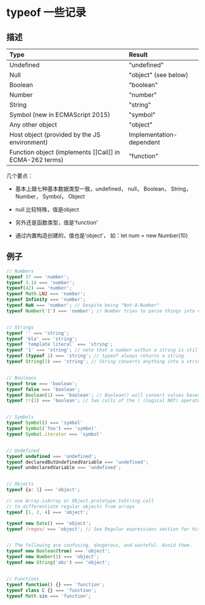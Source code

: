 # typeof 一些记录

## 描述

| Type | Result | 
| :------ | :------ |
| Undefined | "undefined"| 
| Null | "object" (see below)| 
| Boolean | "boolean" | 
| Number | "number"|
| String | "string"|
| Symbol (new in ECMAScript 2015) | "symbol" | 
| Any other object | "object" |
| Host object (provided by the JS environment) | Implementation-dependent |
| Function object (implements [[Call]] in ECMA-262 terms) | "function" |

几个要点：
- 基本上跟七种基本数据类型一致，undefined， null， Boolean， String， Number， Symbol， Object

- null 比较特殊，值是object
- 另外还是函数类型，值是‘function’
- 通过内置构造创建的，值也是‘object’， 如：let num = new Number(10)	                        
     
## 例子

```js
// Numbers
typeof 37 === 'number';
typeof 3.14 === 'number';
typeof(42) === 'number';
typeof Math.LN2 === 'number';
typeof Infinity === 'number';
typeof NaN === 'number'; // Despite being "Not-A-Number"
typeof Number('1') === 'number'; // Number tries to parse things into numbers


// Strings
typeof '' === 'string';
typeof 'bla' === 'string';
typeof `template literal` === 'string';
typeof '1' === 'string'; // note that a number within a string is still typeof string
typeof (typeof 1) === 'string'; // typeof always returns a string
typeof String(1) === 'string'; // String converts anything into a string, safer than toString


// Booleans
typeof true === 'boolean';
typeof false === 'boolean';
typeof Boolean(1) === 'boolean'; // Boolean() will convert values based on if they're truthy or falsy
typeof !!(1) === 'boolean'; // two calls of the ! (logical NOT) operator are equivalent to Boolean()


// Symbols
typeof Symbol() === 'symbol'
typeof Symbol('foo') === 'symbol'
typeof Symbol.iterator === 'symbol'


// Undefined
typeof undefined === 'undefined';
typeof declaredButUndefinedVariable === 'undefined';
typeof undeclaredVariable === 'undefined'; 


// Objects
typeof {a: 1} === 'object';

// use Array.isArray or Object.prototype.toString.call
// to differentiate regular objects from arrays
typeof [1, 2, 4] === 'object';

typeof new Date() === 'object';
typeof /regex/ === 'object'; // See Regular expressions section for historical results


// The following are confusing, dangerous, and wasteful. Avoid them.
typeof new Boolean(true) === 'object'; 
typeof new Number(1) === 'object'; 
typeof new String('abc') === 'object';


// Functions
typeof function() {} === 'function';
typeof class C {} === 'function';
typeof Math.sin === 'function';
```
